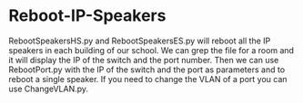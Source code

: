 # Reboot-IP-Speakers
RebootSpeakersHS.py and RebootSpeakersES.py will reboot all the IP speakers in each building of our school.  We can grep the file for a room and it will display the IP of the switch and the port number.  Then we can use RebootPort.py with the IP of the switch and the port as parameters and to reboot a single speaker.  If you need to change the VLAN of a port you can use ChangeVLAN.py.
